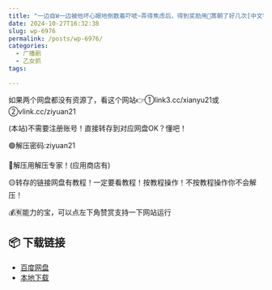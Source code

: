 ```yaml
---
title: "一边自W一边被他坏心眼地倒数着吓唬~弄得焦虑后，得到奖励用🍖蒿朝了好几次[中文字幕][Kirinyan]"
date: 2024-10-27T16:32:38
slug: wp-6976
permalink: /posts/wp-6976/
categories:
  - 广播剧
  - 乙女抓
tags:

---
```


如果两个网盘都没有资源了，看这个网站👉①link3.cc/xianyu21或②vlink.cc/ziyuan21

(本站)不需要注册账号！直接转存到对应网盘OK？懂吧！

🟢解压密码:ziyuan21

🔵解压用解压专家！(应用商店有)

🟡转存的链接网盘有教程！一定要看教程！按教程操作！不按教程操作你不会解压！

💰🈶能力的宝，可以点左下角赞赏支持一下网站运行

## 📦 下载链接
- [百度网盘](https://blziyuan21.com/pay-download/6976?key=07baf2be73&down_id=0)
- [本地下载](https://blziyuan21.com/pay-download/6976?key=07baf2be73&down_id=1)

